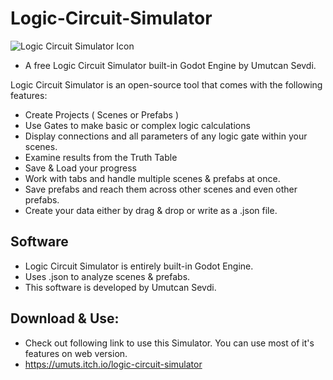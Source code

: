 
# Logic-Circuit-Simulator
![Logic Circuit Simulator Icon](https://raw.githubusercontent.com/umutsevdi1/Logic-Circuit-Simulator/main/icon.png)
* A free Logic Circuit Simulator built-in Godot Engine by Umutcan Sevdi.

Logic Circuit Simulator is an open-source tool that comes with the following features:
  * Create Projects ( Scenes or Prefabs )
  * Use Gates to make basic or complex logic calculations
  * Display connections and all parameters of any logic gate within your scenes.
  * Examine results from the Truth Table
  * Save & Load your progress
  * Work with tabs and handle multiple scenes & prefabs at once.
  * Save prefabs and reach them across other scenes and even other prefabs. 
  * Create your data either by drag & drop or write as a .json file.

## Software
  * Logic Circuit Simulator is entirely built-in Godot Engine.
  * Uses .json to analyze scenes & prefabs.
  * This software is developed by Umutcan Sevdi.

## Download & Use:
 * Check out following link to use this Simulator. You can use most of it's features on web version.
 * https://umuts.itch.io/logic-circuit-simulator
